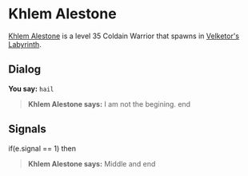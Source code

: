 # Khlem Alestone



[Khlem Alestone](/npc/112032) is a level 35 Coldain Warrior that spawns in [Velketor's Labyrinth](/zone/112).



## Dialog

**You say:** `hail`



>**Khlem Alestone says:** I am not the begining.
end



## Signals

if(e.signal == 1) then


>**Khlem Alestone says:** Middle and
end